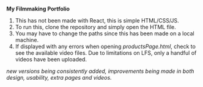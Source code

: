 **My Filmmaking Portfolio**

1. This has not been made with React, this is simple HTML/CSS/JS.
2. To run this, clone the repository and simply open the HTML file.
3. You may have to change the paths since this has been made on a local machine.
4. If displayed with any errors when opening _productsPage.html_, check to see the available video files.
Due to limitations on LFS, only a handful of videos have been uploaded.

_new versions being consistently added, improvements being made in both design, usability, extra pages and videos._
